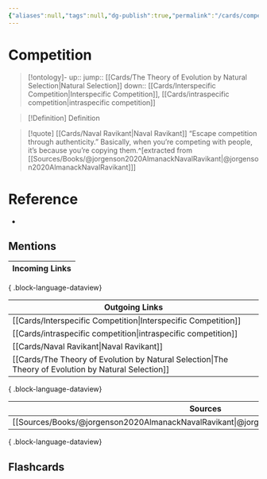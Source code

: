 ```yaml
---
{"aliases":null,"tags":null,"dg-publish":true,"permalink":"/cards/competition/","dgPassFrontmatter":true}
---
```


# Competition

> [!ontology]-
> up:: 
> jump:: [[Cards/The Theory of Evolution by Natural Selection\|Natural Selection]]
> down:: [[Cards/Interspecific Competition\|Interspecific Competition]], [[Cards/intraspecific competition\|intraspecific competition]]

> [!Definition] Definition

> [!quote] [[Cards/Naval Ravikant\|Naval Ravikant]]
> “Escape competition through authenticity.” Basically, when you’re competing with people, it’s because you’re copying them.^[extracted from [[Sources/Books/@jorgenson2020AlmanackNavalRavikant\|@jorgenson2020AlmanackNavalRavikant]]]

# Reference

- 

## Mentions

| Incoming Links |
| -------------- |

{ .block-language-dataview}

| Outgoing Links                                                                                          |
| ------------------------------------------------------------------------------------------------------- |
| [[Cards/Interspecific Competition\|Interspecific Competition]]                                       |
| [[Cards/intraspecific competition\|intraspecific competition]]                                       |
| [[Cards/Naval Ravikant\|Naval Ravikant]]                                                             |
| [[Cards/The Theory of Evolution by Natural Selection\|The Theory of Evolution by Natural Selection]] |

{ .block-language-dataview}

| Sources                                                                                       |
| --------------------------------------------------------------------------------------------- |
| [[Sources/Books/@jorgenson2020AlmanackNavalRavikant\|@jorgenson2020AlmanackNavalRavikant]] |

{ .block-language-dataview}

## Flashcards